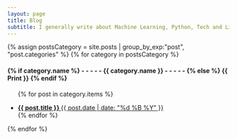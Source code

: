 ```yaml
---
layout: page
title: Blog
subtitle: I generally write about Machine Learning, Python, Tech and Linux tips.
---
```


<div>
{% assign postsCategory = site.posts | group_by_exp:"post", "post.categories"  %}
{% for category in postsCategory %}
<h4 class="post-teaser__month">
<strong>
{% if category.name %} 
- - - - -  {{ category.name }} - - - - - 
{% else %} 
{{ Print }} 
{% endif %}
</strong>
</h4>
<ul class="list-posts">

  
{% for post in category.items %}
<li class="post-teaser">
<a href="{{ post.url | prepend: site.baseurl }}">
<strong> 
<span class="post-teaser__title">{{ post.title }}</span>
</strong>
<span class="post-teaser__date">{{ post.date | date: "%d %B %Y" }}</span>
</a>
</li>
{% endfor %}
</ul>
{% endfor %}
</div>
